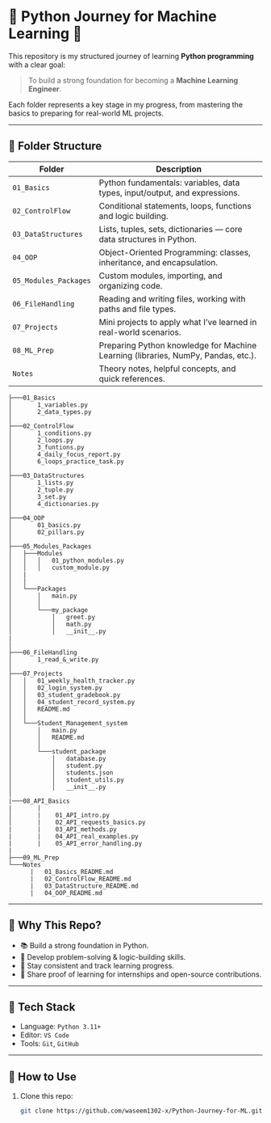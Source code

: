 # 🐍 Python Journey for Machine Learning 🚀

This repository is my structured journey of learning **Python programming** with a clear goal:  
> To build a strong foundation for becoming a **Machine Learning Engineer**.

Each folder represents a key stage in my progress, from mastering the basics to preparing for real-world ML projects.

---

## 📁 Folder Structure

| Folder                 | Description |
|------------------------|-------------|
| `01_Basics`            | Python fundamentals: variables, data types, input/output, and expressions. |
| `02_ControlFlow`       | Conditional statements, loops, functions and logic building. |
| `03_DataStructures`    | Lists, tuples, sets, dictionaries — core data structures in Python. |
| `04_OOP`               | Object-Oriented Programming: classes, inheritance, and encapsulation. |
| `05_Modules_Packages`  | Custom modules, importing, and organizing code. |
| `06_FileHandling`      | Reading and writing files, working with paths and file types. |
| `07_Projects`          | Mini projects to apply what I’ve learned in real-world scenarios. |
| `08_ML_Prep`           | Preparing Python knowledge for Machine Learning (libraries, NumPy, Pandas, etc.). |
| `Notes`                | Theory notes, helpful concepts, and quick references. |

```
├───01_Basics
│       1_variables.py
│       2_data_types.py
│       
├───02_ControlFlow
│       1_conditions.py
│       2_loops.py
│       3_funtions.py
│       4_daily_focus_report.py
│       6_loops_practice_task.py
│
├───03_DataStructures
│       1_lists.py
│       2_tuple.py
│       3_set.py
│       4_dictionaries.py
│
├───04_OOP
│       01_basics.py
│       02_pillars.py
│
├───05_Modules_Packages
│   ├───Modules
│   │   │   01_python_modules.py
│   │   │   custom_module.py
│   |
│   │
│   └───Packages
│       │   main.py
│       │
│       └───my_package
│           │   greet.py
│           │   math.py
│           │   __init__.py
|
│
├───06_FileHandling
│       1_read_&_write.py
│
├───07_Projects
│   │   01_weekly_health_tracker.py
│   │   02_login_system.py
│   │   03_student_gradebook.py
│   │   04_student_record_system.py
│   │   README.md
│   │
│   └───Student_Management_system
│       │   main.py
│       │   README.md
│       │
│       └───student_package
│           │   database.py
│           │   student.py
│           │   students.json
│           │   student_utils.py
│           │   __init__.py
│          
|───08_API_Basics
|       |
│       |    01_API_intro.py
│       |    02_API_requests_basics.py
|       |    03_API_methods.py
|       |    04_API_real_examples.py
|       |    05_API_error_handling.py
|
├───09_ML_Prep
└───Notes
      |   01_Basics_README.md
      |   02_ControlFlow_README.md
      |   03_DataStructure_README.md
      |   04_OOP_README.md

```
---

## 🌟 Why This Repo?

- 📚 Build a strong foundation in Python.
- 🧠 Develop problem-solving & logic-building skills.
- 🎯 Stay consistent and track learning progress.
- 🔗 Share proof of learning for internships and open-source contributions.

---

## 🔧 Tech Stack

- Language: `Python 3.11+`
- Editor: `VS Code`
- Tools: `Git`, `GitHub`

---

## 📌 How to Use

1. Clone this repo:
   ```bash
   git clone https://github.com/waseem1302-x/Python-Journey-for-ML.git
